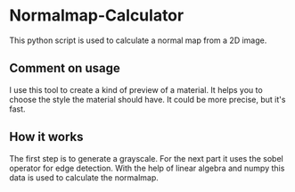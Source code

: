 # Normalmap-Calculator
This python script is used to calculate a normal map from a 2D image.

## Comment on usage
I use this tool to create a kind of preview of a material.
It helps you to choose the style the material should have.
It could be more precise, but it's fast.

## How it works
The first step is to generate a grayscale.
For the next part it uses the sobel operator for edge detection.
With the help of linear algebra and numpy this data is used to calculate the normalmap.
